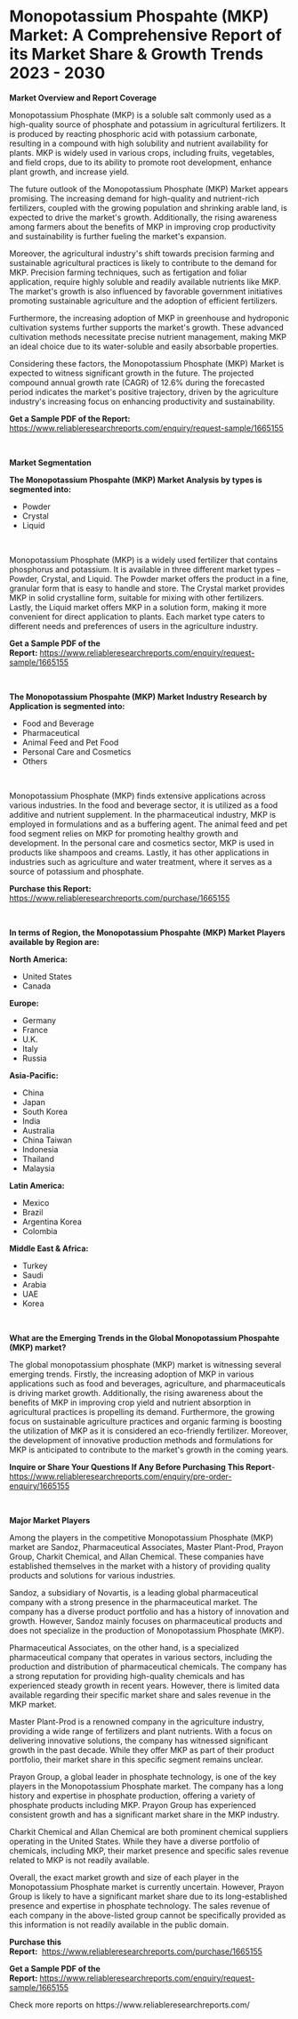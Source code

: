 <p><h1>Monopotassium Phospahte (MKP) Market: A Comprehensive Report of its Market Share & Growth Trends 2023 - 2030</h1></p><p><strong>Market Overview and Report Coverage</strong></p>
<p><p>Monopotassium Phosphate (MKP) is a soluble salt commonly used as a high-quality source of phosphate and potassium in agricultural fertilizers. It is produced by reacting phosphoric acid with potassium carbonate, resulting in a compound with high solubility and nutrient availability for plants. MKP is widely used in various crops, including fruits, vegetables, and field crops, due to its ability to promote root development, enhance plant growth, and increase yield.</p><p>The future outlook of the Monopotassium Phosphate (MKP) Market appears promising. The increasing demand for high-quality and nutrient-rich fertilizers, coupled with the growing population and shrinking arable land, is expected to drive the market's growth. Additionally, the rising awareness among farmers about the benefits of MKP in improving crop productivity and sustainability is further fueling the market's expansion.</p><p>Moreover, the agricultural industry's shift towards precision farming and sustainable agricultural practices is likely to contribute to the demand for MKP. Precision farming techniques, such as fertigation and foliar application, require highly soluble and readily available nutrients like MKP. The market's growth is also influenced by favorable government initiatives promoting sustainable agriculture and the adoption of efficient fertilizers.</p><p>Furthermore, the increasing adoption of MKP in greenhouse and hydroponic cultivation systems further supports the market's growth. These advanced cultivation methods necessitate precise nutrient management, making MKP an ideal choice due to its water-soluble and easily absorbable properties.</p><p>Considering these factors, the Monopotassium Phosphate (MKP) Market is expected to witness significant growth in the future. The projected compound annual growth rate (CAGR) of 12.6% during the forecasted period indicates the market's positive trajectory, driven by the agriculture industry's increasing focus on enhancing productivity and sustainability.</p></p>
<p><strong>Get a Sample PDF of the Report:</strong> <a href="https://www.reliableresearchreports.com/enquiry/request-sample/1665155">https://www.reliableresearchreports.com/enquiry/request-sample/1665155</a></p>
<p>&nbsp;</p>
<p><strong>Market Segmentation</strong></p>
<p><strong>The Monopotassium Phospahte (MKP) Market Analysis by types is segmented into:</strong></p>
<p><ul><li>Powder</li><li>Crystal</li><li>Liquid</li></ul></p>
<p>&nbsp;</p>
<p><p>Monopotassium Phosphate (MKP) is a widely used fertilizer that contains phosphorus and potassium. It is available in three different market types – Powder, Crystal, and Liquid. The Powder market offers the product in a fine, granular form that is easy to handle and store. The Crystal market provides MKP in solid crystalline form, suitable for mixing with other fertilizers. Lastly, the Liquid market offers MKP in a solution form, making it more convenient for direct application to plants. Each market type caters to different needs and preferences of users in the agriculture industry.</p></p>
<p><strong>Get a Sample PDF of the Report:</strong>&nbsp;<a href="https://www.reliableresearchreports.com/enquiry/request-sample/1665155">https://www.reliableresearchreports.com/enquiry/request-sample/1665155</a></p>
<p>&nbsp;</p>
<p><strong>The Monopotassium Phospahte (MKP) Market Industry Research by Application is segmented into:</strong></p>
<p><ul><li>Food and Beverage</li><li>Pharmaceutical</li><li>Animal Feed and Pet Food</li><li>Personal Care and Cosmetics</li><li>Others</li></ul></p>
<p>&nbsp;</p>
<p><p>Monopotassium Phosphate (MKP) finds extensive applications across various industries. In the food and beverage sector, it is utilized as a food additive and nutrient supplement. In the pharmaceutical industry, MKP is employed in formulations and as a buffering agent. The animal feed and pet food segment relies on MKP for promoting healthy growth and development. In the personal care and cosmetics sector, MKP is used in products like shampoos and creams. Lastly, it has other applications in industries such as agriculture and water treatment, where it serves as a source of potassium and phosphate.</p></p>
<p><strong>Purchase this Report:</strong>&nbsp; <a href="https://www.reliableresearchreports.com/purchase/1665155">https://www.reliableresearchreports.com/purchase/1665155</a></p>
<p>&nbsp;</p>
<p><strong>In terms of Region, the Monopotassium Phospahte (MKP) Market Players available by Region are:</strong></p>
<p>
    <p> <strong> North America: </strong>
        <ul>
            <li>United States</li>
            <li>Canada</li>
        </ul>
        </p> 
    <p> <strong> Europe: </strong>
        <ul>
            <li>Germany</li>
            <li>France</li>
            <li>U.K.</li>
            <li>Italy</li>
            <li>Russia</li>
        </ul>
        </p> 
    <p> <strong> Asia-Pacific: </strong>
        <ul>
            <li>China</li>
            <li>Japan</li>
            <li>South Korea</li>
            <li>India</li>
            <li>Australia</li>
            <li>China Taiwan</li>
            <li>Indonesia</li>
            <li>Thailand</li>
            <li>Malaysia</li>
        </ul>
        </p> 
    <p> <strong> Latin America: </strong>
        <ul>
            <li>Mexico</li>
            <li>Brazil</li>
            <li>Argentina Korea</li>
            <li>Colombia</li>
        </ul>
        </p> 
    <p> <strong> Middle East & Africa: </strong>
        <ul>
            <li>Turkey</li>
            <li>Saudi</li>
            <li>Arabia</li>
            <li>UAE</li>
            <li>Korea</li>
        </ul>
    </p>
    </p>
<p>&nbsp;</p>
<p><strong>What are the Emerging Trends in the Global Monopotassium Phospahte (MKP) market?</strong></p>
<p><p>The global monopotassium phosphate (MKP) market is witnessing several emerging trends. Firstly, the increasing adoption of MKP in various applications such as food and beverages, agriculture, and pharmaceuticals is driving market growth. Additionally, the rising awareness about the benefits of MKP in improving crop yield and nutrient absorption in agricultural practices is propelling its demand. Furthermore, the growing focus on sustainable agriculture practices and organic farming is boosting the utilization of MKP as it is considered an eco-friendly fertilizer. Moreover, the development of innovative production methods and formulations for MKP is anticipated to contribute to the market's growth in the coming years.</p></p>
<p><strong>Inquire or Share Your Questions If Any Before Purchasing This Report</strong>- <a href="https://www.reliableresearchreports.com/enquiry/pre-order-enquiry/1665155">https://www.reliableresearchreports.com/enquiry/pre-order-enquiry/1665155</a></p>
<p>&nbsp;</p>
<p><strong>Major Market Players</strong></p>
<p><p>Among the players in the competitive Monopotassium Phosphate (MKP) market are Sandoz, Pharmaceutical Associates, Master Plant-Prod, Prayon Group, Charkit Chemical, and Allan Chemical. These companies have established themselves in the market with a history of providing quality products and solutions for various industries.</p><p>Sandoz, a subsidiary of Novartis, is a leading global pharmaceutical company with a strong presence in the pharmaceutical market. The company has a diverse product portfolio and has a history of innovation and growth. However, Sandoz mainly focuses on pharmaceutical products and does not specialize in the production of Monopotassium Phosphate (MKP).</p><p>Pharmaceutical Associates, on the other hand, is a specialized pharmaceutical company that operates in various sectors, including the production and distribution of pharmaceutical chemicals. The company has a strong reputation for providing high-quality chemicals and has experienced steady growth in recent years. However, there is limited data available regarding their specific market share and sales revenue in the MKP market.</p><p>Master Plant-Prod is a renowned company in the agriculture industry, providing a wide range of fertilizers and plant nutrients. With a focus on delivering innovative solutions, the company has witnessed significant growth in the past decade. While they offer MKP as part of their product portfolio, their market share in this specific segment remains unclear.</p><p>Prayon Group, a global leader in phosphate technology, is one of the key players in the Monopotassium Phosphate market. The company has a long history and expertise in phosphate production, offering a variety of phosphate products including MKP. Prayon Group has experienced consistent growth and has a significant market share in the MKP industry.</p><p>Charkit Chemical and Allan Chemical are both prominent chemical suppliers operating in the United States. While they have a diverse portfolio of chemicals, including MKP, their market presence and specific sales revenue related to MKP is not readily available.</p><p>Overall, the exact market growth and size of each player in the Monopotassium Phosphate market is currently uncertain. However, Prayon Group is likely to have a significant market share due to its long-established presence and expertise in phosphate technology. The sales revenue of each company in the above-listed group cannot be specifically provided as this information is not readily available in the public domain.</p></p>
<p><strong>Purchase this Report:</strong>&nbsp;&nbsp;<a href="https://www.reliableresearchreports.com/purchase/1665155">https://www.reliableresearchreports.com/purchase/1665155</a></p>
<p></p>
<p><strong>Get a Sample PDF of the Report:</strong>&nbsp;<a href="https://www.reliableresearchreports.com/enquiry/request-sample/1665155">https://www.reliableresearchreports.com/enquiry/request-sample/1665155</a></p>
<p>Check more reports on https://www.reliableresearchreports.com/</p>